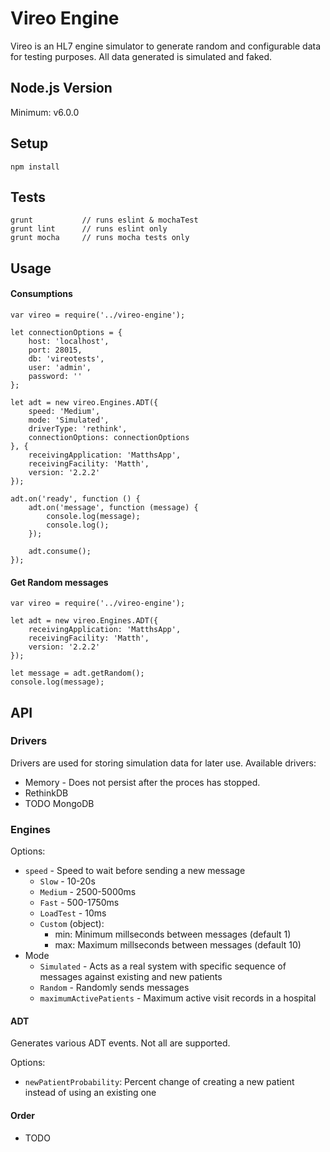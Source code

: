 Vireo Engine
============

Vireo is an HL7 engine simulator to generate random and configurable data for testing purposes. All data generated is simulated and faked.

## Node.js Version

Minimum: v6.0.0

## Setup

    npm install

## Tests

    grunt           // runs eslint & mochaTest
    grunt lint      // runs eslint only
    grunt mocha     // runs mocha tests only

## Usage

#### Consumptions

    var vireo = require('../vireo-engine');

    let connectionOptions = {
        host: 'localhost',
        port: 28015,
        db: 'vireotests',
        user: 'admin',
        password: ''
    };

    let adt = new vireo.Engines.ADT({
        speed: 'Medium',
        mode: 'Simulated',
        driverType: 'rethink',
        connectionOptions: connectionOptions
    }, {
        receivingApplication: 'MatthsApp',
        receivingFacility: 'Matth',
        version: '2.2.2'
    });

    adt.on('ready', function () {
        adt.on('message', function (message) {
            console.log(message);
            console.log();
        });

        adt.consume();
    });

#### Get Random messages

    var vireo = require('../vireo-engine');

    let adt = new vireo.Engines.ADT({
        receivingApplication: 'MatthsApp',
        receivingFacility: 'Matth',
        version: '2.2.2'
    });

    let message = adt.getRandom();
    console.log(message);

## API

### Drivers

Drivers are used for storing simulation data for later use. Available drivers:

* Memory - Does not persist after the proces has stopped.
* RethinkDB
* TODO MongoDB

### Engines

Options: 

* `speed` - Speed to wait before sending a new message
    * `Slow` - 10-20s
    * `Medium` - 2500-5000ms
    * `Fast` - 500-1750ms
    * `LoadTest` - 10ms
    * `Custom` (object):
        * min: Minimum millseconds between messages (default 1)
        * max: Maximum millseconds between messages (default 10)
* Mode
    * `Simulated` - Acts as a real system with specific sequence of messages against existing and new patients
    * `Random` - Randomly sends messages
    * `maximumActivePatients` - Maximum active visit records in a hospital

#### ADT

Generates various ADT events. Not all are supported.

Options:

* `newPatientProbability`: Percent change of creating a new patient instead of using an existing one

#### Order

* TODO
